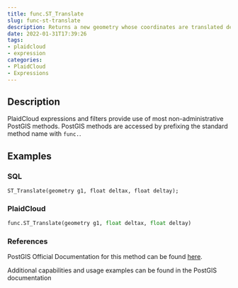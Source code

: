 ```yaml
---
title: func.ST_Translate
slug: func-st-translate
description: Returns a new geometry whose coordinates are translated delta x,delta y,delta z units
date: 2022-01-31T17:39:26
tags:
- plaidcloud
- expression
categories:
- PlaidCloud
- Expressions
---
```



## Description


PlaidCloud expressions and filters provide use of most non-administrative PostGIS methods. PostGIS methods are accessed by prefixing the standard method name with `func.`.



## Examples


### SQL



```
ST_Translate(geometry g1, float deltax, float deltay);
```


### PlaidCloud



```python
func.ST_Translate(geometry g1, float deltax, float deltay)
```


### References


PostGIS Official Documentation for this method can be found [here](https://postgis.net/docs/manual-3.1/ST_Translate.html).



Additional capabilities and usage examples can be found in the PostGIS documentation

